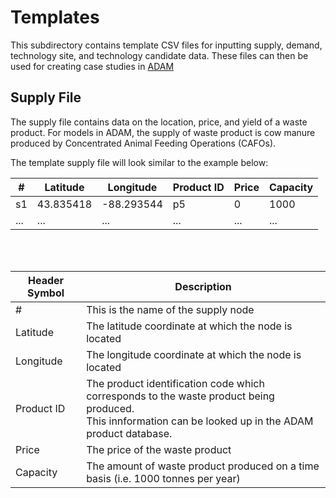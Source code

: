 # Templates 

This subdirectory contains template CSV files for inputting supply, demand, technology site, and technology candidate data. These files can then be used for creating case studies in [ADAM](http://54.208.179.171:8000/)

## Supply File 

The supply file contains data on the location, price, and yield of a waste product. 
For models in ADAM, the supply of waste product is cow manure produced by Concentrated Animal Feeding Operations (CAFOs). <br>

The template supply file will look similar to the example below: 

| # | Latitude | Longitude | Product ID | Price | Capacity |
| ------------- | ------------- | ------------- | ------------- | ------------- | ------------- |
| s1 | 43.835418 | -88.293544 | p5 | 0 | 1000 |
| ...  | ... | ...  | ... | ...  | ... |

<br>
<br>

| Header Symbol | Description |
| ------------- | ------------- | 
| # | This is the name of the supply node |
| Latitude | The latitude coordinate at which the node is located |
| Longitude | The longitude coordinate at which the node is located |
| Product ID | The product identification code which corresponds to the waste product being produced. <br>This innformation can be looked up in the ADAM product database. |
| Price | The price of the waste product |
| Capacity | The amount of waste product produced on a time basis (i.e. 1000 tonnes per year) |



